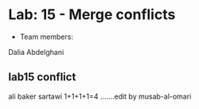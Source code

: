 # Lab: 15 - Merge conflicts

 - Team members:

 Dalia Abdelghani 
 
## lab15 conflict

ali baker sartawi
1+1+1+1=4 .......edit by musab-al-omari

